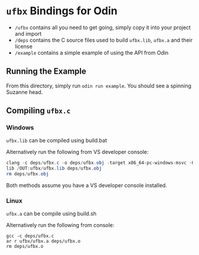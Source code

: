 # `ufbx` Bindings for Odin

- `/ufbx` contains all you need to get going, simply copy it into your project and import 
- `/deps` contains the C source files used to build `ufbx.lib`, `ufbx.a` and their license
- `/example` contains a simple example of using the API from Odin

## Running the Example

From this directory, simply run `odin run example`. You should see a spinning Suzanne head.

## Compiling `ufbx.c`

### Windows
`ufbx.lib` can be compiled using build.bat

Alternatively run the following from VS developer console:
```PowerShell
clang -c deps/ufbx.c -o deps/ufbx.obj -target x86_64-pc-windows-msvc -O3
lib /OUT:ufbx/ufbx.lib deps/ufbx.obj
rm deps/ufbx.obj
```

Both methods assume you have a VS developer console installed.

### Linux
`ufbx.a` can be compile using build.sh

Alternatively run the following from console:
```Shell
gcc -c deps/ufbx.c
ar r ufbx/ufbx.a deps/ufbx.o
rm deps/ufbx.o
```